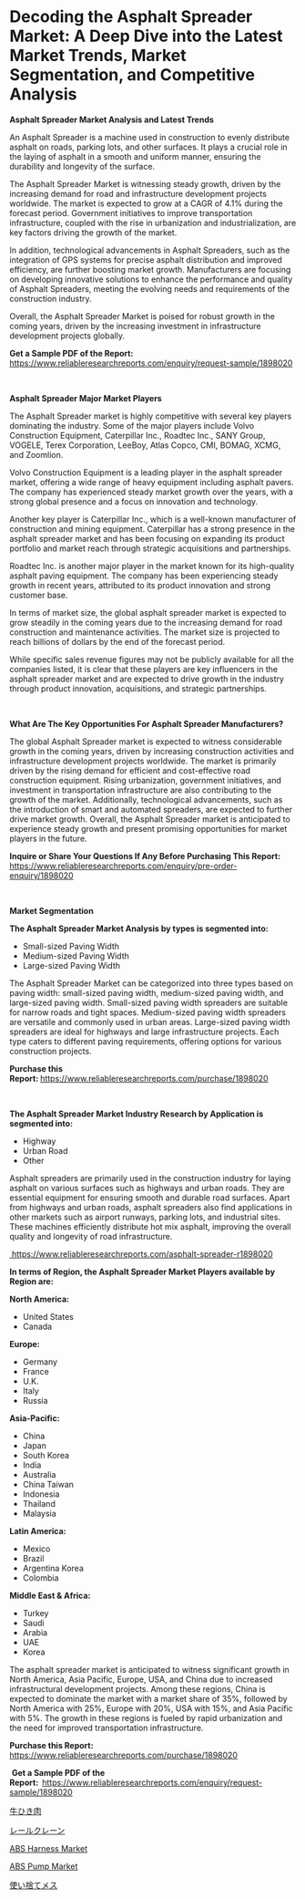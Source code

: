 <p><h1>Decoding the Asphalt Spreader Market: A Deep Dive into the Latest Market Trends, Market Segmentation, and Competitive Analysis</h1></p><p><strong>Asphalt Spreader Market Analysis and Latest Trends</strong></p>
<p><p>An Asphalt Spreader is a machine used in construction to evenly distribute asphalt on roads, parking lots, and other surfaces. It plays a crucial role in the laying of asphalt in a smooth and uniform manner, ensuring the durability and longevity of the surface.</p><p>The Asphalt Spreader Market is witnessing steady growth, driven by the increasing demand for road and infrastructure development projects worldwide. The market is expected to grow at a CAGR of 4.1% during the forecast period. Government initiatives to improve transportation infrastructure, coupled with the rise in urbanization and industrialization, are key factors driving the growth of the market.</p><p>In addition, technological advancements in Asphalt Spreaders, such as the integration of GPS systems for precise asphalt distribution and improved efficiency, are further boosting market growth. Manufacturers are focusing on developing innovative solutions to enhance the performance and quality of Asphalt Spreaders, meeting the evolving needs and requirements of the construction industry.</p><p>Overall, the Asphalt Spreader Market is poised for robust growth in the coming years, driven by the increasing investment in infrastructure development projects globally.</p></p>
<p><strong>Get a Sample PDF of the Report:&nbsp;</strong> <a href="https://www.reliableresearchreports.com/enquiry/request-sample/1898020">https://www.reliableresearchreports.com/enquiry/request-sample/1898020</a></p>
<p>&nbsp;</p>
<p><strong>Asphalt Spreader Major Market Players</strong></p>
<p><p>The Asphalt Spreader market is highly competitive with several key players dominating the industry. Some of the major players include Volvo Construction Equipment, Caterpillar Inc., Roadtec Inc., SANY Group, VOGELE, Terex Corporation, LeeBoy, Atlas Copco, CMI, BOMAG, XCMG, and Zoomlion.</p><p>Volvo Construction Equipment is a leading player in the asphalt spreader market, offering a wide range of heavy equipment including asphalt pavers. The company has experienced steady market growth over the years, with a strong global presence and a focus on innovation and technology.</p><p>Another key player is Caterpillar Inc., which is a well-known manufacturer of construction and mining equipment. Caterpillar has a strong presence in the asphalt spreader market and has been focusing on expanding its product portfolio and market reach through strategic acquisitions and partnerships.</p><p>Roadtec Inc. is another major player in the market known for its high-quality asphalt paving equipment. The company has been experiencing steady growth in recent years, attributed to its product innovation and strong customer base.</p><p>In terms of market size, the global asphalt spreader market is expected to grow steadily in the coming years due to the increasing demand for road construction and maintenance activities. The market size is projected to reach billions of dollars by the end of the forecast period.</p><p>While specific sales revenue figures may not be publicly available for all the companies listed, it is clear that these players are key influencers in the asphalt spreader market and are expected to drive growth in the industry through product innovation, acquisitions, and strategic partnerships.</p></p>
<p>&nbsp;</p>
<p><strong>What Are The Key Opportunities For Asphalt Spreader Manufacturers?</strong></p>
<p><p>The global Asphalt Spreader market is expected to witness considerable growth in the coming years, driven by increasing construction activities and infrastructure development projects worldwide. The market is primarily driven by the rising demand for efficient and cost-effective road construction equipment. Rising urbanization, government initiatives, and investment in transportation infrastructure are also contributing to the growth of the market. Additionally, technological advancements, such as the introduction of smart and automated spreaders, are expected to further drive market growth. Overall, the Asphalt Spreader market is anticipated to experience steady growth and present promising opportunities for market players in the future.</p></p>
<p><strong>Inquire or Share Your Questions If Any Before Purchasing This Report:</strong> <a href="https://www.reliableresearchreports.com/enquiry/pre-order-enquiry/1898020">https://www.reliableresearchreports.com/enquiry/pre-order-enquiry/1898020</a></p>
<p>&nbsp;</p>
<p><strong>Market Segmentation</strong></p>
<p><strong>The Asphalt Spreader Market Analysis by types is segmented into:</strong></p>
<p><ul><li>Small-sized Paving Width</li><li>Medium-sized Paving Width</li><li>Large-sized Paving Width</li></ul></p>
<p><p>The Asphalt Spreader Market can be categorized into three types based on paving width: small-sized paving width, medium-sized paving width, and large-sized paving width. Small-sized paving width spreaders are suitable for narrow roads and tight spaces. Medium-sized paving width spreaders are versatile and commonly used in urban areas. Large-sized paving width spreaders are ideal for highways and large infrastructure projects. Each type caters to different paving requirements, offering options for various construction projects.</p></p>
<p><strong>Purchase this Report:&nbsp;</strong><a href="https://www.reliableresearchreports.com/purchase/1898020">https://www.reliableresearchreports.com/purchase/1898020</a></p>
<p>&nbsp;</p>
<p><strong>The Asphalt Spreader Market Industry Research by Application is segmented into:</strong></p>
<p><ul><li>Highway</li><li>Urban Road</li><li>Other</li></ul></p>
<p><p>Asphalt spreaders are primarily used in the construction industry for laying asphalt on various surfaces such as highways and urban roads. They are essential equipment for ensuring smooth and durable road surfaces. Apart from highways and urban roads, asphalt spreaders also find applications in other markets such as airport runways, parking lots, and industrial sites. These machines efficiently distribute hot mix asphalt, improving the overall quality and longevity of road infrastructure.</p></p>
<p><a href="https://www.reliableresearchreports.com/asphalt-spreader-r1898020">&nbsp;https://www.reliableresearchreports.com/asphalt-spreader-r1898020</a></p>
<p><strong>In terms of Region, the Asphalt Spreader Market Players available by Region are:</strong></p>
<p>
    <p> <strong> North America: </strong>
        <ul>
            <li>United States</li>
            <li>Canada</li>
        </ul>
        </p> 
    <p> <strong> Europe: </strong>
        <ul>
            <li>Germany</li>
            <li>France</li>
            <li>U.K.</li>
            <li>Italy</li>
            <li>Russia</li>
        </ul>
        </p> 
    <p> <strong> Asia-Pacific: </strong>
        <ul>
            <li>China</li>
            <li>Japan</li>
            <li>South Korea</li>
            <li>India</li>
            <li>Australia</li>
            <li>China Taiwan</li>
            <li>Indonesia</li>
            <li>Thailand</li>
            <li>Malaysia</li>
        </ul>
        </p> 
    <p> <strong> Latin America: </strong>
        <ul>
            <li>Mexico</li>
            <li>Brazil</li>
            <li>Argentina Korea</li>
            <li>Colombia</li>
        </ul>
        </p> 
    <p> <strong> Middle East & Africa: </strong>
        <ul>
            <li>Turkey</li>
            <li>Saudi</li>
            <li>Arabia</li>
            <li>UAE</li>
            <li>Korea</li>
        </ul>
    </p>
    </p>
<p><p>The asphalt spreader market is anticipated to witness significant growth in North America, Asia Pacific, Europe, USA, and China due to increased infrastructural development projects. Among these regions, China is expected to dominate the market with a market share of 35%, followed by North America with 25%, Europe with 20%, USA with 15%, and Asia Pacific with 5%. The growth in these regions is fueled by rapid urbanization and the need for improved transportation infrastructure.</p></p>
<p><strong>Purchase this Report: </strong><a href="https://www.reliableresearchreports.com/purchase/1898020">https://www.reliableresearchreports.com/purchase/1898020</a></p>
<p>&nbsp;<strong>Get a Sample PDF of the Report:&nbsp;&nbsp;</strong><a href="https://www.reliableresearchreports.com/enquiry/request-sample/1898020">https://www.reliableresearchreports.com/enquiry/request-sample/1898020</a></p>
<p><strong></strong></p>
<p><p><a href="https://medium.com/@oswaldoavarro768546/%E7%89%9B%E3%81%B2%E3%81%8D%E8%82%89%E5%B8%82%E5%A0%B4%E3%81%AF-%E5%B8%82%E5%A0%B4%E3%82%B7%E3%82%A7%E3%82%A2-%E5%B8%82%E5%A0%B4%E5%8B%95%E5%90%91-%E5%B8%82%E5%A0%B4%E6%88%90%E9%95%B7%E3%81%AB%E9%96%A2%E3%81%99%E3%82%8B%E6%83%85%E5%A0%B1%E3%82%92%E6%8F%90%E4%BE%9B%E3%81%97%E3%81%BE%E3%81%99-c0433af77b3d">牛ひき肉</a></p><p><a href="https://medium.com/@nicosmitham2023/%E6%AC%A1%E3%81%AE%E6%96%87%E7%AB%A0%E3%82%92%E6%97%A5%E6%9C%AC%E8%AA%9E%E3%81%AB%E7%BF%BB%E8%A8%B3%E3%81%97%E3%81%A6%E3%81%8F%E3%81%A0%E3%81%95%E3%81%84-2024%E5%B9%B4%E3%81%8B%E3%82%892031%E5%B9%B4%E3%81%BE%E3%81%A7%E3%81%AE%E6%9C%9F%E9%96%93%E3%81%AB%E4%BA%88%E6%B8%AC%E3%81%95%E3%82%8C%E3%82%8B%E3%83%AC%E3%83%BC%E3%83%AB%E3%82%AF%E3%83%AC%E3%83%BC%E3%83%B3%E5%B8%82%E5%A0%B4%E3%81%AE%E3%83%88%E3%83%AC%E3%83%B3%E3%83%89%E3%81%A8%E5%B8%82%E5%A0%B4%E5%88%86%E6%9E%90-cc95566c77a9">レールクレーン</a></p><p><a href="https://www.linkedin.com/pulse/abs-harness-market-offers-provide-insightful-data-time-zdbge?trackingId=CG0Mj10W2%2BCWvUvwYg9rnw%3D%3D">ABS Harness Market</a></p><p><a href="https://www.linkedin.com/pulse/abs-pump-market-comprehensive-report-its-share-amp-growth-mfuue?trackingId=S2zU7Uoh%2FXfKWGppEREO3g%3D%3D">ABS Pump Market</a></p><p><a href="https://github.com/one-cool-chick/Market-Research-Report-List-1/blob/main/670925122060.md">使い捨てメス</a></p></p>